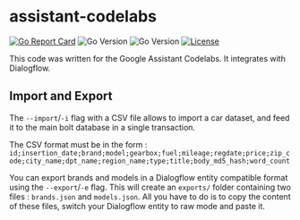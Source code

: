 # assistant-codelabs

[![Go Report Card](https://goreportcard.com/badge/github.com/Depado/assistant-codelabs)](https://goreportcard.com/report/github.com/Depado/assistant-codelabs)
![Go Version](https://img.shields.io/badge/go-1.8-brightgreen.svg)
![Go Version](https://img.shields.io/badge/go-1.9-brightgreen.svg)
[![License](https://img.shields.io/badge/license-MIT-blue.svg)](https://github.com/Depado/bfchroma/blob/master/LICENSE)

This code was written for the Google Assistant Codelabs. It integrates with
Dialogflow.

## Import and Export

The `--import`/`-i` flag with a CSV file allows to import a car dataset, and 
feed it to the main bolt database in a single transaction. 

The CSV format must be in the form :
`id;insertion_date;brand;model;gearbox;fuel;mileage;regdate;price;zip_code;city_name;dpt_name;region_name;type;title;body_md5_hash;word_count`

You can export brands and models in a Dialogflow entity compatible format using
the `--export`/`-e` flag. This will create an `exports/` folder containing
two files : `brands.json` and `models.json`. All you have to do is to copy
the content of these files, switch your Dialogflow entity to raw mode and paste
it.
